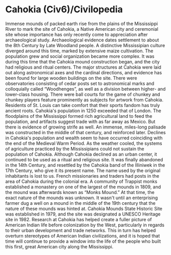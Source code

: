 # Cahokia (Civ6)/Civilopedia

Immense mounds of packed earth rise from the plains of the Mississippi River to mark the site of Cahokia, a Native American city and ceremonial site whose importance has only recently come to appreciation after archaeological study.
Archaeological evidence dates settlement to about the 8th Century by Late Woodland people. A distinctive Mississipian culture diverged around this time, marked by extensive maize cultivation. The population grew and social organization became more complex. It was during this time that the Cahokia mound construction began, and the city had religious and ritual centers. The major structures at Cahokia were laid out along astronomical axes and the cardinal directions, and evidence has been found for large wooden buildings on the site. There were observatories consisting of cedar posts set to astronomical marks and colloquially called “Woodhenges”, as well as a division between higher- and lower-class housing. There were ball courts for the game of chunkey and chunkey players feature prominently as subjects for artwork from Cahokia. Residents of St. Louis can take comfort that their sports fandom has truly ancient roots.
Cahokia's population in 1250 exceeded that of London. The floodplains of the Mississippi formed rich agricultural land to feed the population, and artifacts suggest trade with as far away as Mexico. But there is evidence of growing strife as well. An immense, miles-long palisade was constructed in the middle of that century, and reinforced later.
Declines in Cahokia's population and wealth seem to have occurred coinciding with the end of the Medieval Warm Period. As the weather cooled, the systems of agriculture practiced by the Mississipians could not sustain the population of Cahokia. Although Cahokia declined as an urban center, it continued to be used as a ritual and religious site. It was finally abandoned in the 14th Century, and resettled by the Cahokia band of the Illiniwek in the 17th Century, who give it its present name. The name used by the original inhabitants is lost to us.
French missionaries and traders had posts in the area of Cahokia during the colonial era. A community of Trappist monks established a monastery on one of the largest of the mounds in 1809, and the mound was afterwards known as “Monks Mound.” At that time, the exact nature of the mounds was unknown. It wasn't until an enterprising farmer dug a well on a mound in the middle of the 19th century that the nature of these mounds was hinted at.
Cahokia Mounds State Historic Site was established in 1979, and the site was designated a UNESCO Heritage site in 1982. Research at Cahokia has helped create a fuller picture of American Indian life before colonization by the West, particularly in regards to their urban development and trade networks. This in turn has helped overturn stereotypes of American Indian civilizations, and it is hoped that time will continue to provide a window into the life of the people who built this first, great American city along the Mississippi.